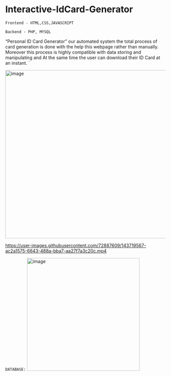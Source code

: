 # Interactive-IdCard-Generator

`Frontend - HTML,CSS,JAVASCRIPT`

`Backend - PHP, MYSQL `

 “Personal ID Card Generator” our automated system the total process of card generation is done with the help this webpage rather than manually.
Moreover this process is highly compatible with data storing and manipulating and At the same time the user can download their ID Card at an instant. `



<img width="528" alt="image" src="https://user-images.githubusercontent.com/72887609/143718684-eb11f5a2-0248-4194-afa8-83312e266dad.png">






https://user-images.githubusercontent.com/72887609/143719567-ac2a1575-6643-488a-bba7-aa27f7a3c20c.mp4


`DATABASE:`
<img width="354" alt="image" src="https://user-images.githubusercontent.com/72887609/143718491-993be6af-c3af-4457-a539-cc4115b4f36d.png">
